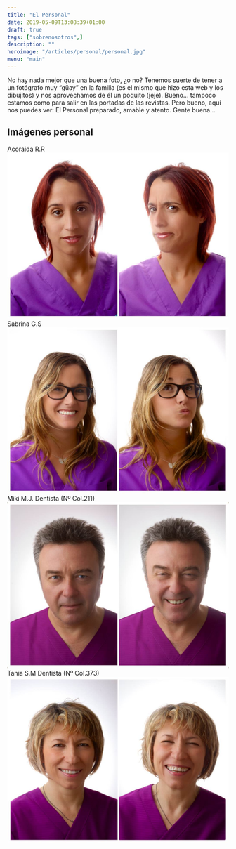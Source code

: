 ```yaml
---
title: "El Personal"
date: 2019-05-09T13:08:39+01:00
draft: true
tags: ["sobrenosotros",]
description: ""
heroimage: "/articles/personal/personal.jpg"
menu: "main"
---
```



No hay nada mejor que una buena foto, ¿o no? Tenemos suerte de tener a un fotógrafo muy “güay” en la familia (es el mismo que hizo esta web y los dibujitos) y nos aprovechamos de él un poquito (jeje). Bueno... tampoco estamos como para salir en las portadas de las revistas. Pero bueno, aquí nos puedes ver: El Personal preparado, amable y atento. Gente buena...

## Imágenes personal

Acoraida R.R
<img class="image-full-width" src="personal-2.jpg" alt=""> <br>
Sabrina G.S
<img class="image-full-width" src="personal-3.jpg" alt=""> <br>
Miki M.J. Dentista (Nº Col.211)
<img class="image-full-width" src="personal-4.jpg" alt=""> <br>
Tania S.M Dentista (Nº Col.373)
<img class="image-full-width" src="personal-5.jpg" alt=""> <br>
